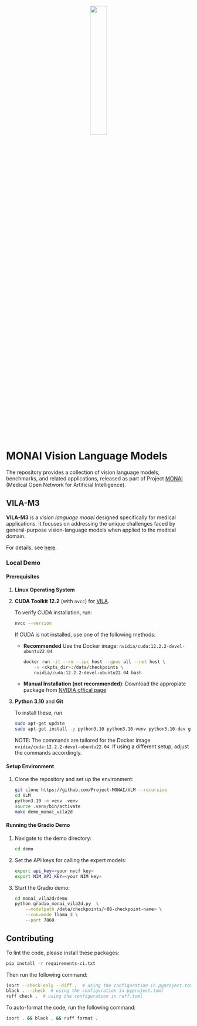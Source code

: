 <p align="center">
  <img src="https://raw.githubusercontent.com/Project-MONAI/MONAI/dev/docs/images/MONAI-logo-color.png" width="30%"/>
</p>

# MONAI Vision Language Models
The repository provides a collection of vision language models, benchmarks, and related applications, released as part of Project [MONAI](https://monai.io) (Medical Open Network for Artificial Intelligence).

## VILA-M3

**VILA-M3** is a *vision language model* designed specifically for medical applications. 
It focuses on addressing the unique challenges faced by general-purpose vision-language models when applied to the medical domain.

For details, see [here](./monai_vila2d/README.md).


### Local Demo

#### Prerequisites

1. **Linux Operating System**

1. **CUDA Toolkit 12.2** (with `nvcc`) for [VILA](https://github.com/NVlabs/VILA).

    To verify CUDA installation, run:
    ```bash
    nvcc --version
    ```
    If CUDA is not installed, use one of the following methods:
    - **Recommended** Use the Docker image: `nvidia/cuda:12.2.2-devel-ubuntu22.04`
        ```bash
        docker run -it --rm --ipc host --gpus all --net host \
            -v <ckpts_dir>:/data/checkpoints \
            nvidia/cuda:12.2.2-devel-ubuntu22.04 bash
        ```
    - **Manual Installation (not recommended)**: Download the appropiate package from [NVIDIA offical page](https://developer.nvidia.com/cuda-12-2-2-download-archive)

1. **Python 3.10** and **Git**
    
    To install these, run
    ```bash
    sudo apt-get update
    sudo apt-get install -y python3.10 python3.10-venv python3.10-dev git
    ```
    NOTE: The commands are tailored for the Docker image `nvidia/cuda:12.2.2-devel-ubuntu22.04`. If using a different setup, adjust the commands accordingly.


#### Setup Environment

1. Clone the repository and set up the environment:
    ```bash
    git clone https://github.com/Project-MONAI/VLM --recursive
    cd VLM
    python3.10 -m venv .venv
    source .venv/bin/activate
    make demo_monai_vila2d
    ```

#### Running the Gradio Demo

1. Navigate to the demo directory:
    ```bash
    cd demo
    ```

1. Set the API keys for calling the expert models:
    ```bash
    export api_key=<your nvcf key>
    export NIM_API_KEY=<your NIM key>
    ```

1. Start the Gradio demo:
    ```bash
    cd monai_vila2d/demo
    python gradio_monai_vila2d.py  \
        --modelpath /data/checkpoints/<8B-checkpoint-name> \
        --convmode llama_3 \
        --port 7860
    ```

## Contributing

To lint the code, please install these packages:

```bash
pip install -r requirements-ci.txt
```

Then run the following command:

```bash
isort --check-only --diff .  # using the configuration in pyproject.toml
black . --check  # using the configuration in pyproject.toml
ruff check .  # using the configuration in ruff.toml
```

To auto-format the code, run the following command:

```bash
isort . && black . && ruff format .
```
